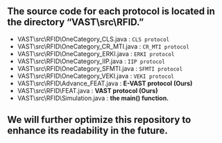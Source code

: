 ## **The source code for each protocol is located in the directory “VAST\src\RFID.”**
- VAST\src\RFID\OneCategory_CLS.java        : `CLS protocol`
- VAST\src\RFID\OneCategory_CR_MTI.java     : `CR_MTI protocol`
- VAST\src\RFID\OneCategory_ERKI.java       : `ERKI protocol`
- VAST\src\RFID\OneCategory_IIP.java        : `IIP protocol`
- VAST\src\RFID\OneCategory_SFMTI.java      : `SFMTI protocol`
- VAST\src\RFID\OneCategory_VEKI.java       : `VEKI protocol`
- VAST\src\RFID\Advance_FEAT.java           : **E-VAST protocol (Ours)**
- VAST\src\RFID\FEAT.java                   : **VAST protocol (Ours)**
- VAST\src\RFID\Simulation.java             : **the main() function.**

  
## **We will further optimize this repository to enhance its readability in the future.**
